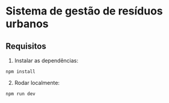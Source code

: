 # Sistema de gestão de resíduos urbanos

## Requisitos

1. Instalar as dependências:

``npm install``

2. Rodar localmente:

``npm run dev``